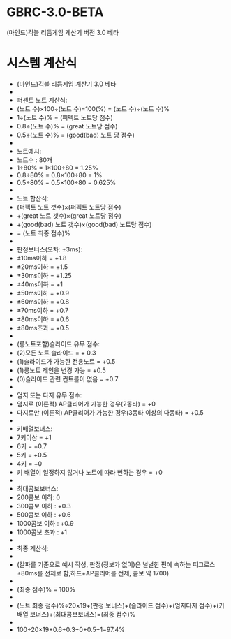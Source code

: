 # GBRC-3.0-BETA
(마인드)긱블 리듬게임 계산기 버전 3.0 베타

# 시스템 계산식
* (마인드)긱블 리듬게임 계산기 3.0 베타
* 
* 퍼센트 노트 계산식:
* (노트 수)×100÷(노트 수)=100(%)
= (노트 수)÷(노트 수)%
* 1÷(노트 수)% = (퍼펙트 노트당 점수)
* 0.8÷(노트 수)% = (great 노트당 점수)
* 0.5÷(노트 수)% = (good(bad) 노트 당 점수)
* 
* 노트예시:
* 노트수 : 80개
* 1÷80% = 1×100÷80 = 1.25%
* 0.8÷80% = 0.8×100÷80 = 1%
* 0.5÷80% = 0.5×100÷80 = 0.625%
* 
* 노트 합산식:
* (퍼펙트 노트 갯수)×(퍼펙트 노트당 점수)
* +(great 노트 갯수)×(great 노트당 점수)
* +(good(bad) 노트 갯수)×(good(bad) 노트당 점수)
* = (노트 최종 점수)%
* 
* 판정보너스(오차: ±3ms):
* ±10ms이하 = +1.8
* ±20ms이하 = +1.5
* ±30ms이하 = +1.25
* ±40ms이하 = +1
* ±50ms이하 = +0.9
* ±60ms이하 = +0.8
* ±70ms이하 = +0.7
* ±80ms이하 = +0.6
* ±80ms초과 = +0.5
* 
* (롱노트포함)슬라이드 유무 점수:
* (2)모든 노트 슬라이드 = + 0.3
* (1)슬라이드가 가능한 전용노트 = +0.5
* (1)롱노트 레인을 변경 가능 = +0.5
* (0)슬라이드 관련 컨트롤이 없음 = +0.7
* 
* 엄지 또는 다지 유무 점수:
* 엄지로 (이론적) AP클리어가 가능한 경우(2동타) = +0
* 다지로만 (이론적) AP클리어가 가능한 경우(3동타 이상의 다동타) = +0.5
* 
* 키배열보너스:
* 7키이상 = +1
* 6키 = +0.7
* 5키 = +0.5
* 4키 = +0
* 키 배열이 일정하지 않거나 노트에 따라 변하는 경우 = +0
* 
* 최대콤보보너스:
* 200콤보 이하: 0
* 300콤보 이하 : +0.3
* 500콤보 이하 : +0.6
* 1000콤보 이하 : +0.9
* 1000콤보 초과 : +1
* 
* 최종 계산식:
* 
* (칼파를 기준으로 예시 작성, 판정(정보가 없어)은 널널한 편에 속하는 피그로스 ±80ms를 전제로
함,하드+AP클리어를 전제, 콤보 약 1700)
* 
* (최종 점수)% = 100%
* 
* (노트 최종 점수)%÷20×19+(판정 보너스)+(슬라이드 점수)+(엄지다지 점수)+(키배열
보너스)+(최대콤보보너스)=(최종 점수)%
* 
* 100÷20×19+0.6+0.3+0+0.5+1=97.4%
